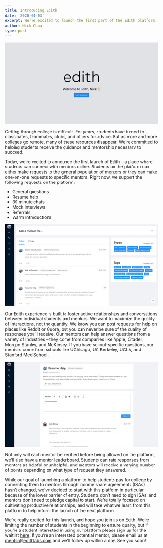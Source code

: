 ```yaml
---
title: Introducing Edith
date: '2020-04-03'
excerpt: We’re excited to launch the first part of the Edith platform. This post talks about what we’re launching, why we’re launching, and how we can help you.
author: Nick Chua
type: post
---
```

![](./welcome3.png)

Getting through college is difficult. For years, students have turned to classmates, teammates, clubs, and others for advice. But as more and more colleges go remote, many of these resources disappear. We’re committed to helping students receive the guidance and mentorship necessary to succeed.

Today, we’re excited to announce the first launch of Edith – a place where students can connect with mentors online. Students on the platform can either make requests to the general population of mentors or they can make one-on-one requests to specific mentors. Right now, we support the following requests on the platform:

* General questions
* Resume help
* 30 minute chats
* Mock interviews
* Referrals
* Warm introductions

![](./home.png)

Our Edith experience is built to foster active relationships and conversations between individual students and mentors. We want to maximize the quality of interactions, not the quantity. We know you can post requests for help on places like Reddit or Quora, but you can never be sure of the quality of responses you’ll receive. Our mentors can help answer questions from a variety of industries – they come from companies like Apple, Citadel, Morgan Stanley, and McKinsey. If you have school-specific questions, our mentors come from schools like UChicago, UC Berkeley, UCLA, and Stanford Med School.

![](./interaction.png)

Not only will each mentor be verified before being allowed on the platform, we’ll also have a mentor leaderboard. Students can rate responses from mentors as helpful or unhelpful, and mentors will receive a varying number of points depending on what type of request they answered.

While our goal of launching a platform to help students pay for college by connecting them to mentors through income share agreements (ISAs) hasn’t changed, we’ve decided to start with this platform in particular because of the lower barrier of entry. Students don’t need to sign ISAs, and mentors don’t need to pledge capital to start. We’re totally focused on cultivating productive relationships, and will take what we learn from this platform to help inform the launch of the next platform.

We’re really excited for this launch, and hope you join us on Edith. We’re limiting the number of students in the beginning to ensure quality, but if you’re a student interested in using our platform please sign up for the waitlist [here](/waitlist). If you’re an interested potential mentor, please email us at [mentor@edithlabs.com](mailto:mentor@edithlabs.com) and we’ll follow up within a day. See you soon!


